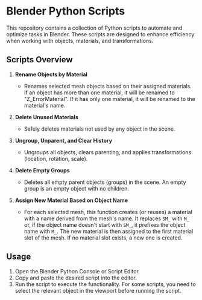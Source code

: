 # Blender Python Scripts

This repository contains a collection of Python scripts to automate and optimize tasks in Blender. These scripts are designed to enhance efficiency when working with objects, materials, and transformations.

## Scripts Overview

1.  **Rename Objects by Material**
    *   Renames selected mesh objects based on their assigned materials.  If an object has more than one material, it will be renamed to "Z\_ErrorMaterial".  If it has only one material, it will be renamed to the material's name.

2.  **Delete Unused Materials**
    *   Safely deletes materials not used by any object in the scene.

3.  **Ungroup, Unparent, and Clear History**
    *   Ungroups all objects, clears parenting, and applies transformations (location, rotation, scale).

4.  **Delete Empty Groups**
    *   Deletes all empty parent objects (groups) in the scene. An empty group is an empty object with no children.

5. **Assign New Material Based on Object Name**
   * For each selected mesh, this function creates (or reuses) a material with a name derived from the mesh's name.  It replaces `SM_` with `M_` or, if the object name doesn't start with `SM_`, it prefixes the object name with `M_`.  The new material is then assigned to the first material slot of the mesh. If no material slot exists, a new one is created.

## Usage

1.  Open the Blender Python Console or Script Editor.
2.  Copy and paste the desired script into the editor.
3.  Run the script to execute the functionality.  For some scripts, you need to select the relevant object in the viewport before running the script.

